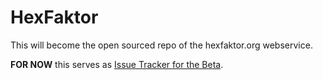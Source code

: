 # HexFaktor

This will become the open sourced repo of the hexfaktor.org webservice.

**FOR NOW** this serves as [Issue Tracker for the Beta](https://github.com/hexfaktor/hex_faktor_web/issues).
